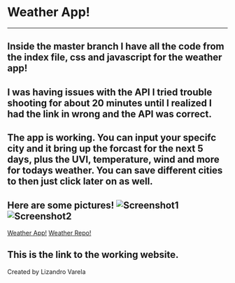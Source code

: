 # Weather App!
---
Inside the master branch I have all the code from the index file, css and javascript for the weather app!
---
I was having issues with the API I tried trouble shooting for about 20 minutes until I realized I had the link in wrong and the API was correct.
---
The app is working. You can input your specifc city and it bring up the forcast for the next 5 days, plus the UVI, temperature, wind and more for todays weather. You can save different cities to then just click later on as well.  
---
Here are some pictures! 
![Screenshot1](https://i.postimg.cc/kXFf0ZJK/image.png)
![Screenshot2](https://i.postimg.cc/L4jTP7Zw/image.png)
---
[Weather App!](https://lizandro21.github.io/Weather-App/)
[Weather Repo!](https://github.com/Lizandro21/Weather-App)

This is the link to the working website.
---
Created by Lizandro Varela
